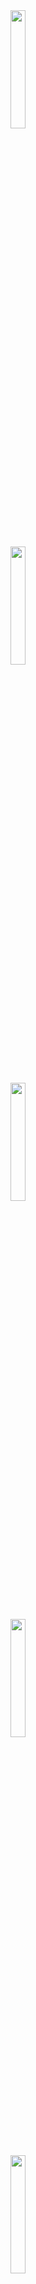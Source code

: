<img src = "https://github.com/Sahilk0809/widgets_and_refactoring/assets/149374235/bc40f355-0b37-4562-9e17-7ef02573e9ab" heigth=65% width=22%>
<br>
<img src = "https://github.com/Sahilk0809/widgets_and_refactoring/assets/149374235/d049aa1a-7699-43a7-82b2-658cadf22c9a" heigth=65% width=22%>
<br>
<img src = "https://github.com/Sahilk0809/widgets_and_refactoring/assets/149374235/bc3f7200-ee2f-468f-809c-865eaacecb8e" heigth=65% width=22%>
<br>
<img src = "https://github.com/Sahilk0809/widgets_and_refactoring/assets/149374235/8f473a0b-d0e2-45dc-9b1e-d6ab44f13d3c" heigth=65% width=22%>
<br>
<img src = "https://github.com/Sahilk0809/widgets_and_refactoring/assets/149374235/bf8ed931-5f9f-4f2b-a733-54d2a70d4f3b" heigth=65% width=22%>
<br>
<img src = "https://github.com/Sahilk0809/widgets_and_refactoring/assets/149374235/70c5d3e4-596a-4617-8563-cc755bb9828e" heigth=65% width=22%>
<br>
<img src = "https://github.com/Sahilk0809/widgets_and_refactoring/assets/149374235/156e2285-75b5-4380-ba3b-f237699bbbc0" heigth=65% width=22%>
<br>
<img src = "https://github.com/Sahilk0809/widgets_and_refactoring/assets/149374235/4da65e89-f8c3-4f41-873e-9baa2950d4a1" heigth=65% width=22%>
<br>
<img src = "https://github.com/Sahilk0809/widgets_and_refactoring/assets/149374235/a8f801c5-6f8c-42b2-aab0-272e0da5ae37" heigth=65% width=22%>
<br>
<img src = "https://github.com/Sahilk0809/widgets_and_refactoring/assets/149374235/1be5e3d5-d8d6-4f40-91bd-222420afe2c8" heigth=65% width=22%>
<br>
<img src = "https://github.com/Sahilk0809/widgets_and_refactoring/assets/149374235/e19e036b-58fd-4f40-a8ac-e5daf946bc4b" heigth=65% width=22%>
<br>
<img src = "https://github.com/Sahilk0809/widgets_and_refactoring/assets/149374235/51539823-4189-4910-b238-8345d8def27f" heigth=65% width=22%>
